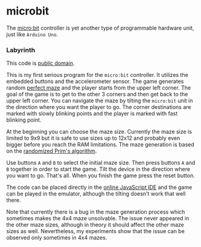 # microbit

The [micro:bit](http://microbit.org/guide/features/) controller is yet another type of programmable hardware unit, just like ``Arduino Uno``.

### Labyrinth

This code is [public domain](https://en.wikipedia.org/wiki/Public-domain_software).

This is my first serious program for the ``micro:bit`` controller. It utilizes the embedded buttons and the accelerometer sensor. The game generates random [perfect maze](https://en.wikipedia.org/wiki/Maze#Solving_mazes) and the player starts from the upper left corner. The goal of the game is to get to the other 3 corners and then get back to the upper left corner. You can navigate the maze by tilting the ``micro:bit`` unit in the direction where you want the player to go. The corner destinations are marked with slowly blinking points and the player is marked with fast blinking point.

At the beginning you can choose the maze size. Currently the maze size is limited to 9x9 but it is safe to use sizes up to 12x12 and probably even bigger before you reach the RAM limitations. The maze generation is based on the [randomized Prim's algorithm](https://en.wikipedia.org/wiki/Maze_generation_algorithm#Randomized_Prim's_algorithm).

Use buttons ``A`` and ``B`` to select the initial maze size. Then press buttons ``A`` and ``B`` together in order to start the game. Tilt the device in the direction where you want to go. That's all. When you finish the game press the reset button.

The code can be placed directly in the [online JavaScript IDE](https://makecode.microbit.org) and the game can be played in the emulator, although the tilting doesn't work that well there.

Note that currently there is a bug in the maze generation process which sometimes makes the 4x4 maze unsolvable. The issue never appeared in the other maze sizes, although in theory it should affect the other maze sizes as well. Nevertheless, my experiments show that the issue can be observed only sometimes in 4x4 mazes.
